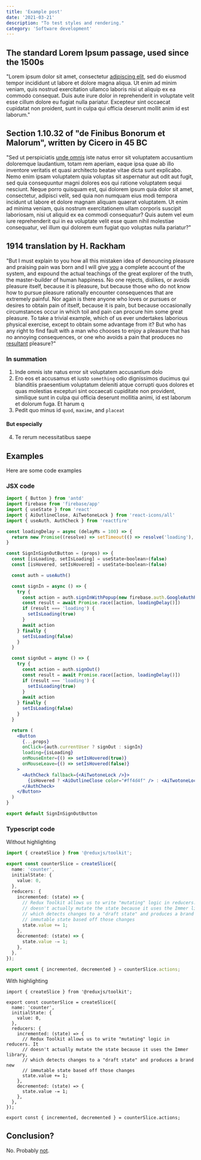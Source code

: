 ```yaml
---
title: 'Example post'
date: '2021-03-21'
description: "To test styles and rendering."
category: 'Software development'
---
```


## The standard Lorem Ipsum passage, used since the 1500s
"Lorem ipsum dolor sit amet, consectetur [adipiscing elit](#), sed do eiusmod tempor incididunt ut labore et dolore magna aliqua. Ut enim ad minim veniam, quis nostrud exercitation ullamco laboris nisi ut aliquip ex ea commodo consequat. Duis aute irure dolor in reprehenderit in voluptate velit esse cillum dolore eu fugiat nulla pariatur. Excepteur sint occaecat cupidatat non proident, sunt in culpa qui officia deserunt mollit anim id est laborum."

## Section 1.10.32 of "de Finibus Bonorum et Malorum", written by Cicero in 45 BC
"Sed ut perspiciatis [unde omnis](#) iste natus error sit voluptatem accusantium doloremque laudantium, totam rem aperiam, eaque ipsa quae ab illo inventore veritatis et quasi architecto beatae vitae dicta sunt explicabo. Nemo enim ipsam voluptatem quia voluptas sit aspernatur aut odit aut fugit, sed quia consequuntur magni dolores eos qui ratione voluptatem sequi nesciunt. Neque porro quisquam est, qui dolorem ipsum quia dolor sit amet, consectetur, adipisci velit, sed quia non numquam eius modi tempora incidunt ut labore et dolore magnam aliquam quaerat voluptatem. Ut enim ad minima veniam, quis nostrum exercitationem ullam corporis suscipit laboriosam, nisi ut aliquid ex ea commodi consequatur? Quis autem vel eum iure reprehenderit qui in ea voluptate velit esse quam nihil molestiae consequatur, vel illum qui dolorem eum fugiat quo voluptas nulla pariatur?"

## 1914 translation by H. Rackham
"But I must explain to you how all this mistaken idea of denouncing pleasure and praising pain was born and I will give [you](#) a complete account of the system, and expound the actual teachings of the great explorer of the truth, the master-builder of human happiness. No one rejects, dislikes, or avoids pleasure itself, because it is pleasure, but because those who do not know how to pursue pleasure rationally encounter consequences that are extremely painful. Nor again is there anyone who loves or pursues or desires to obtain pain of itself, because it is pain, but because occasionally circumstances occur in which toil and pain can procure him some great pleasure. To take a trivial example, which of us ever undertakes laborious physical exercise, except to obtain some advantage from it? But who has any right to find fault with a man who chooses to enjoy a pleasure that has no annoying consequences, or one who avoids a pain that produces no [resultant](#) pleasure?"

### In summation

1. Inde omnis iste natus error sit voluptatem accusantium dolo
2. Ero eos et accusamus et iusto `something` odio dignissimos ducimus qui blanditiis praesentium voluptatum deleniti atque corrupti quos dolores et quas molestias excepturi sint occaecati cupiditate non provident, similique sunt in culpa qui officia deserunt mollitia animi, id est laborum et dolorum fuga. Et harum q
3. Pedit quo minus id `quod`, `maxime`, and `placeat`
   
#### But especially

4. Te rerum necessitatibus saepe

## Examples

Here are some code examples

### JSX code

```jsx
import { Button } from 'antd'
import firebase from 'firebase/app'
import { useState } from 'react'
import { AiOutlineClose, AiTwotoneLock } from 'react-icons/all'
import { useAuth, AuthCheck } from 'reactfire'

const loadingDelay = async (delayMs = 100) => {
  return new Promise((resolve) => setTimeout(() => resolve('loading'), delayMs))
}

const SignInSignOutButton = (props) => {
  const [isLoading, setIsLoading] = useState<boolean>(false)
  const [isHovered, setIsHovered] = useState<boolean>(false)

  const auth = useAuth()

  const signIn = async () => {
    try {
      const action = auth.signInWithPopup(new firebase.auth.GoogleAuthProvider())
      const result = await Promise.race([action, loadingDelay()])
      if (result === 'loading') {
        setIsLoading(true)
      }
      await action
    } finally {
      setIsLoading(false)
    }
  }

  const signOut = async () => {
    try {
      const action = auth.signOut()
      const result = await Promise.race([action, loadingDelay()])
      if (result === 'loading') {
        setIsLoading(true)
      }
      await action
    } finally {
      setIsLoading(false)
    }
  }

  return (
    <Button
      {...props}
      onClick={auth.currentUser ? signOut : signIn}
      loading={isLoading}
      onMouseEnter={() => setIsHovered(true)}
      onMouseLeave={() => setIsHovered(false)}
    >
      <AuthCheck fallback={<AiTwotoneLock />}>
        {isHovered ? <AiOutlineClose color="#ff4d4f" /> : <AiTwotoneLock color="#52c41a" />}
      </AuthCheck>
    </Button>
  )
}

export default SignInSignOutButton
```

### Typescript code

Without highlighting

```ts
import { createSlice } from '@reduxjs/toolkit';

export const counterSlice = createSlice({
  name: 'counter',
  initialState: {
    value: 0,
  },
  reducers: {
    incremented: (state) => {
      // Redux Toolkit allows us to write "mutating" logic in reducers. It
      // doesn't actually mutate the state because it uses the Immer library,
      // which detects changes to a "draft state" and produces a brand new
      // immutable state based off those changes
      state.value += 1;
    },
    decremented: (state) => {
      state.value -= 1;
    },
  },
});

export const { incremented, decremented } = counterSlice.actions;
```

With highlighting

```ts{1,5-7}
import { createSlice } from '@reduxjs/toolkit';

export const counterSlice = createSlice({
  name: 'counter',
  initialState: {
    value: 0,
  },
  reducers: {
    incremented: (state) => {
      // Redux Toolkit allows us to write "mutating" logic in reducers. It
      // doesn't actually mutate the state because it uses the Immer library,
      // which detects changes to a "draft state" and produces a brand new
      // immutable state based off those changes
      state.value += 1;
    },
    decremented: (state) => {
      state.value -= 1;
    },
  },
});

export const { incremented, decremented } = counterSlice.actions;
```

## Conclusion?

No. Probably [not](#).
